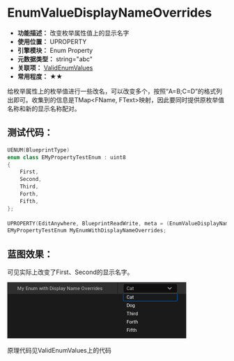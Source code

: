 ﻿# EnumValueDisplayNameOverrides

- **功能描述：** 改变枚举属性值上的显示名字
- **使用位置：** UPROPERTY
- **引擎模块：** Enum Property
- **元数据类型：** string="abc"
- **关联项：** [ValidEnumValues](../ValidEnumValues/ValidEnumValues.md)
- **常用程度：** ★★

给枚举属性上的枚举值进行一些改名，可以改变多个，按照“A=B;C=D”的格式列出即可。收集到的信息是TMap<FName, FText>映射，因此要同时提供原枚举值名称和新的显示名称配对。

## 测试代码：

```cpp
UENUM(BlueprintType)
enum class EMyPropertyTestEnum : uint8
{
	First,
	Second,
	Third,
	Forth,
	Fifth,
};

UPROPERTY(EditAnywhere, BlueprintReadWrite, meta = (EnumValueDisplayNameOverrides = "First=Cat;Second=Dog"))
EMyPropertyTestEnum MyEnumWithDisplayNameOverrides;
```

## 蓝图效果：

可见实际上改变了First、Second的显示名字。

![Untitled](Untitled.png)

原理代码见ValidEnumValues上的代码